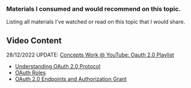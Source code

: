 
### Materials I consumed and would recommend on this topic.

Listing all materials I've watched or read on this topic that I would share.

## Video Content

28/12/2022 UPDATE: [Concepts Work @ YouTube: Oauth 2.0 Playlist](https://www.youtube.com/playlist?list=PL8wOlV8Hv3o-a7GMEh5iZF21rD9nKtc7d)
- [Understanding OAuth 2.0 Protocol](https://www.youtube.com/watch?v=8fp3Y-9DMZA&list=PL8wOlV8Hv3o-a7GMEh5iZF21rD9nKtc7d)
- [OAuth Roles](https://www.youtube.com/watch?v=eEqkD1zlT3E&list=PL8wOlV8Hv3o-a7GMEh5iZF21rD9nKtc7d)
- [OAuth 2.0 Endpoints and Authorization Grant](https://www.youtube.com/watch?v=hncBhuTwo-Y&list=PL8wOlV8Hv3o-a7GMEh5iZF21rD9nKtc7)
